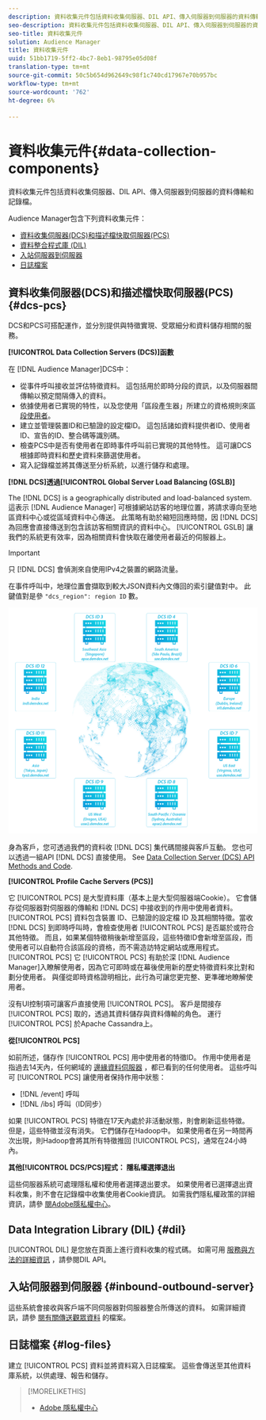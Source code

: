 ```yaml
---
description: 資料收集元件包括資料收集伺服器、DIL API、傳入伺服器到伺服器的資料傳輸和記錄檔。
seo-description: 資料收集元件包括資料收集伺服器、DIL API、傳入伺服器到伺服器的資料傳輸和記錄檔。
seo-title: 資料收集元件
solution: Audience Manager
title: 資料收集元件
uuid: 51bb1719-5ff2-4bc7-8eb1-98795e05d08f
translation-type: tm+mt
source-git-commit: 50c5b654d962649c98f1c740cd17967e70b957bc
workflow-type: tm+mt
source-wordcount: '762'
ht-degree: 6%

---
```



# 資料收集元件{#data-collection-components}

資料收集元件包括資料收集伺服器、DIL API、傳入伺服器到伺服器的資料傳輸和記錄檔。

<!-- 

c_compcollect.xml

 -->

Audience Manager包含下列資料收集元件：

* [資料收集伺服器(DCS)和描述檔快取伺服器(PCS)](../../reference/system-components/components-data-collection.md#dcs-pcs)
* [資料整合程式庫 (DIL)](../../reference/system-components/components-data-collection.md#dil)
* [入站伺服器到伺服器](../../reference/system-components/components-data-collection.md#inbound-outbound-server)
* [日誌檔案](../../reference/system-components/components-data-collection.md#log-files)

## 資料收集伺服器(DCS)和描述檔快取伺服器(PCS) {#dcs-pcs}

DCS和PCS可搭配運作，並分別提供與特徵實現、受眾細分和資料儲存相關的服務。

**[!UICONTROL Data Collection Servers (DCS)]函數&#x200B;**

在 [!DNL Audience Manager]DCS中：

* 從事件呼叫接收並評估特徵資料。 這包括用於即時分段的資訊，以及伺服器間傳輸以預定間隔傳入的資料。
* 依據使用者已實現的特性，以及您使用「區段產生器」所建立的資格規則來區 [段使用者](../../features/segments/segment-builder.md)。
* 建立並管理裝置ID和已驗證的設定檔ID。 這包括諸如資料提供者ID、使用者ID、宣告的ID、整合碼等識別碼。
* 檢查PCS中是否有使用者在即時事件呼叫前已實現的其他特性。 這可讓DCS根據即時資料和歷史資料來篩選使用者。
* 寫入記錄檔並將其傳送至分析系統，以進行儲存和處理。

**[!DNL DCS]透過[!UICONTROL Global Server Load Balancing (GSLB)]**

The [!DNL DCS] is a geographically distributed and load-balanced system. 這表示 [!DNL Audience Manager] 可根據網站訪客的地理位置，將請求導向至地區資料中心或從區域資料中心傳送。 此策略有助於縮短回應時間，因 [!DNL DCS] 為回應會直接傳送到包含該訪客相關資訊的資料中心。 [!UICONTROL GSLB] 讓我們的系統更有效率，因為相關資料會快取在離使用者最近的伺服器上。

>[!IMPORTANT]
>
>只 [!DNL DCS] 會偵測來自使用IPv4之裝置的網路流量。

在事件呼叫中，地理位置會擷取到較大JSON資料內文傳回的索引鍵值對中。 此鍵值對是參 `"dcs_region": region ID` 數。

![](assets/dcs-map.png)

身為客戶，您可透過我們的資料收 [!DNL DCS] 集代碼間接與客戶互動。 您也可以透過一組API [!DNL DCS] 直接使用。 See [Data Collection Server (DCS) API Methods and Code](../../api/dcs-intro/dcs-event-calls/dcs-event-calls.md).

**[!UICONTROL Profile Cache Servers (PCS)]**

它 [!UICONTROL PCS] 是大型資料庫（基本上是大型伺服器端Cookie）。 它會儲存從伺服器對伺服器的傳輸和 [!DNL DCS] 中接收到的作用中使用者資料。[!UICONTROL PCS] 資料包含裝置 ID、已驗證的設定檔 ID 及其相關特徵。當收 [!DNL DCS] 到即時呼叫時，會檢查使用者 [!UICONTROL PCS] 是否屬於或符合其他特徵。 而且，如果某個特徵稍後新增至區段，這些特徵ID會新增至區段，而使用者可以自動符合該區段的資格，而不需造訪特定網站或應用程式。 [!UICONTROL PCS] 它 [!UICONTROL PCS] 有助於深 [!DNL Audience Manager]入瞭解使用者，因為它可即時或在幕後使用新的歷史特徵資料來比對和劃分使用者。 與僅從即時資格證明相比，此行為可讓您更完整、更準確地瞭解使用者。

沒有UI控制項可讓客戶直接使用 [!UICONTROL PCS]。 客戶是間接存 [!UICONTROL PCS] 取的，透過其資料儲存與資料傳輸的角色。 運行 [!UICONTROL PCS] 於Apache Cassandra上。

**從[!UICONTROL PCS]**

如前所述，儲存作 [!UICONTROL PCS] 用中使用者的特徵ID。 作用中使用者是指過去14天內，任何網域的 [邊緣資料伺服器](../../reference/system-components/components-edge.md) ，都已看到的任何使用者。 這些呼叫可 [!UICONTROL PCS] 讓使用者保持作用中狀態：

* [!DNL /event] 呼叫
* [!DNL /ibs] 呼叫（ID同步）

<!-- 

Removed /dpm calls from the bulleted list. /dpm calls have been deprecated.

 -->

如果 [!UICONTROL PCS] 特徵在17天內處於非活動狀態，則會刷新這些特徵。 但是，這些特徵並沒有消失。 它們儲存在Hadoop中。 如果使用者在另一時間再次出現，則Hadoop會將其所有特徵推回 [!UICONTROL PCS]，通常在24小時內。

**其他[!UICONTROL DCS/PCS]程式： 隱私權選擇退出**

這些伺服器系統可處理隱私權和使用者選擇退出要求。 如果使用者已選擇退出資料收集，則不會在記錄檔中收集使用者Cookie資訊。 如需我們隱私權政策的詳細資訊，請參 [閱Adobe隱私權中心](https://www.adobe.com/tw/privacy/experience-cloud.html)。

## Data Integration Library (DIL) {#dil}

[!UICONTROL DIL] 是您放在頁面上進行資料收集的程式碼。 如需可用 [服務與方法的詳細資訊](../../dil/dil-overview.md) ，請參閱DIL API。

## 入站伺服器到伺服器 {#inbound-outbound-server}

這些系統會接收與客戶端不同伺服器對伺服器整合所傳送的資料。 如需詳細資訊，請參 [閱有關傳送觀眾資料](/help/using/integration/sending-audience-data/real-time-data-integration/real-time-tech-specs.md) 的檔案。

## 日誌檔案 {#log-files}

建立 [!UICONTROL PCS] 資料並將資料寫入日誌檔案。 這些會傳送至其他資料庫系統，以供處理、報告和儲存。

>[!MORELIKETHIS]
>
>* [Adobe 隱私權中心](https://www.adobe.com/tw/privacy.html)

